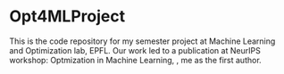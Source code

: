 # Opt4MLProject

This is the code repository for my semester project at Machine Learning and Optimization lab, EPFL. Our work led to a publication at NeurIPS workshop: Optmization in Machine Learning, <Decentralized Stochastic Optimization with Client Sampling>, me as the first author. 
